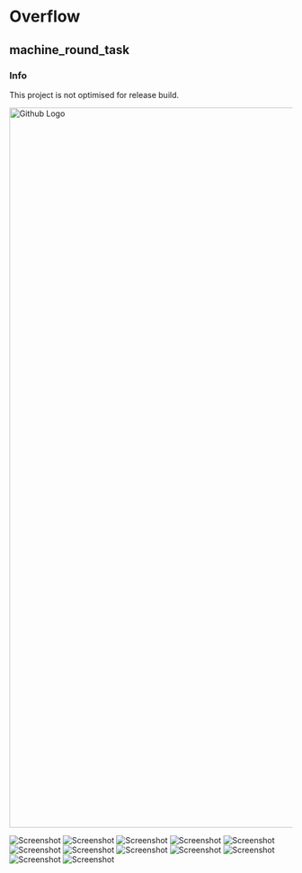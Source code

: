 # Overflow
## machine_round_task


### Info

This project is not optimised for release build.



<img src="screenshots/login_dark.png" width="720" height="1280" title="Github Logo">

![Screenshot](screenshots/login_dark.png)
![Screenshot](screenshots/login_light.png)
![Screenshot](screenshots/register_dark.png)
![Screenshot](screenshots/register_light.png)
![Screenshot](screenshots/forgot_password_dark.png)
![Screenshot](screenshots/forgot_password_light.png)
![Screenshot](screenshots/dashboard_dark.png)
![Screenshot](screenshots/dashboard_light.png)
![Screenshot](screenshots/settings_dark.png)
![Screenshot](screenshots/settings_light.png)
![Screenshot](screenshots/validation_light.png)
![Screenshot](screenshots/dialog_light.png)